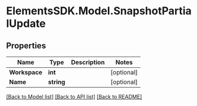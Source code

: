# ElementsSDK.Model.SnapshotPartialUpdate

## Properties

Name | Type | Description | Notes
------------ | ------------- | ------------- | -------------
**Workspace** | **int** |  | [optional] 
**Name** | **string** |  | [optional] 

[[Back to Model list]](../#documentation-for-models) [[Back to API list]](../#documentation-for-api-endpoints) [[Back to README]](../)


